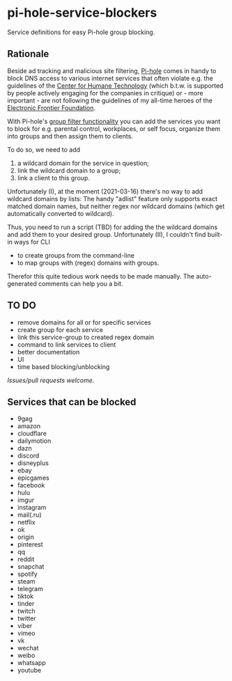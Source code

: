 # pi-hole-service-blockers
Service definitions for easy Pi-hole group blocking.


## Rationale

Beside ad tracking and malicious site filtering, [Pi-hole](https://pi-hole.net) comes in handy to block DNS access to various internet services that often violate e.g. the guidelines of the [Center for Humane Technology](https://www.humanetech.com/) (which b.t.w. is supported by people actively engaging for the companies in critique) or - more important - are not following the guidelines of my all-time heroes of the [Electronic Frontier Foundation](https://www.eff.org/).

With Pi-hole's [group filter functionality](https://docs.pi-hole.net/database/gravity/example/) you can add the services you want to block for e.g. parental control, workplaces, or self focus, organize them into groups and then assign them to clients.

To do so, we need to add

  1. a wildcard domain for the service in question;
  2. link the wildcard domain to a group;
  3. link a client to this group.

Unfortunately (I), at the moment (2021-03-16) there's no way to add wildcard domains by lists: The handy "adlist" feature only supports exact matched domain names, but neither regex nor wildcard domains (which get automatically converted to wildcard).

Thus, you need to run a script (TBD) for adding the the wildcard domains and add them to your desired group.
Unfortunately (II), I couldn't find built-in ways for CLI
  * to create groups from the command-line
  * to map groups with (regex) domains with groups.

Therefor this quite tedious work needs to be made manually. The auto-generated comments can help you a bit.

## TO DO

  * remove domains for all or for specific services
  * create group for each service
  * link this service-group to created regex domain
  * command to link services to client
  * better documentation
  * UI
  * time based blocking/unblocking

*Issues/pull requests welcome.*

## Services that can be blocked
  * 9gag
  * amazon
  * cloudflare
  * dailymotion
  * dazn
  * discord
  * disneyplus
  * ebay
  * epicgames
  * facebook
  * hulu
  * imgur
  * instagram
  * mail(.ru)
  * netflix
  * ok
  * origin
  * pinterest
  * qq
  * reddit
  * snapchat
  * spotify
  * steam
  * telegram
  * tiktok
  * tinder
  * twitch
  * twitter
  * viber
  * vimeo
  * vk
  * wechat
  * weibo
  * whatsapp
  * youtube